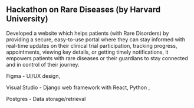 Hackathon on Rare Diseases (by Harvard University)
---------------------------------------------------
Developed a website which helps patients (with Rare Disorders) by providing a secure, easy-to-use portal where they can stay informed with real-time updates on their clinical trial participation,
tracking progress, appointments, viewing key details,  or getting timely notifications, it empowers patients with rare diseases or their guardians to stay connected and in control of their journey.

Figma - UI/UX design, 

Visual Studio - Django web framework with React, Python ,

Postgres - Data storage/retrieval



